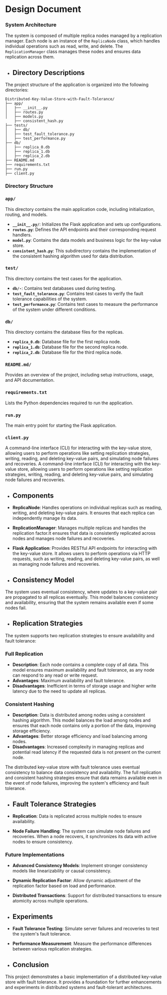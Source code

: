 # Design Document

### System Architecture

The system is composed of multiple replica nodes managed by a replication manager. Each node is an instance of the `ReplicaNode` class, which handles individual operations such as read, write, and delete. The `ReplicationManager` class manages these nodes and ensures data replication across them.

- ## Directory Descriptions
The project structure of the application is organized into the following directories:
```plaintext
Distributed-Key-Value-Store-with-Fault-Tolerance/
├── app/    
│   ├── __init__.py  
│   ├── routes.py  
│   ├── models.py 
    ├── consistent_hash.py
├── tests/  
│   ├── db/
│   ├── test_fault_tolerance.py  
│   ├── test_performance.py   
├── db/
│   ├── replica_0.db
│   ├── replica_1.db
│   ├── replica_2.db
├── README.md  
├── requirements.txt
├── run.py
├── client.py
```
### Directory Structure
### `app/`
This directory contains the main application code, including initialization, routing, and models.  
- **`__init__.py/`**: Initializes the Flask application and sets up configurations.
- **`routes.py`**: Defines the API endpoints and their corresponding request handlers.
- **`model.py`**: Contains the data models and business logic for the key-value store.
- **`consistent_hash.py`**: This subdirectory contains the implementation of the consistent hashing algorithm used for data distribution.
### `test/`
This directory contains the test cases for the application.  
- **`db/-`**: Contains test databases used during testing.
- **`test_fault_tolerance.py`**: Contains test cases to verify the fault tolerance capabilities of the system.
- **`test_performance.py`**: Contains test cases to measure the performance of the system under different conditions.
### `db/`
This directory contains the database files for the replicas.  
- **`replica_0.db`**: Database file for the first replica node.
- **`replica_1.db`**: Database file for the second replica node.
- **`replica_2.db`**: Database file for the third replica node.
### `README.md/`
Provides an overview of the project, including setup instructions, usage, and API documentation.
### `requirements.txt`
Lists the Python dependencies required to run the application.
### `run.py`
The main entry point for starting the Flask application.
### `client.py`
A command-line interface (CLI) for interacting with the key-value store, allowing users to perform operations like setting replication strategies, writing, reading, and deleting key-value pairs, and simulating node failures and recoveries.
A command-line interface (CLI) for interacting with the key-value store, allowing users to perform operations like setting replication strategies, writing, reading, and deleting key-value pairs, and simulating node failures and recoveries.
- ## Components

- **ReplicaNode**: Handles operations on individual replicas such as reading, writing, and deleting key-value pairs. It ensures that each replica can independently manage its data.
- **ReplicationManager**: Manages multiple replicas and handles the replication factor.It ensures that data is consistently replicated across nodes and manages node failures and recoveries.
- **Flask Application**: Provides RESTful API endpoints for interacting with the key-value store. It allows users to perform operations via HTTP requests, such as writing, reading, and deleting key-value pairs, as well as managing node failures and recoveries.

- ## Consistency Model

The system uses eventual consistency, where updates to a key-value pair are propagated to all replicas eventually. This model balances consistency and availability, ensuring that the system remains available even if some nodes fail.

- ## Replication Strategies

The system supports two replication strategies to ensure availability and fault tolerance:

### Full Replication

- **Description**: Each node contains a complete copy of all data. This model ensures maximum availability and fault tolerance, as any node can respond to any read or write request.
- **Advantages**: Maximum availability and fault tolerance.
- **Disadvantages**: Inefficient in terms of storage usage and higher write latency due to the need to update all replicas.

### Consistent Hashing

- **Description**: Data is distributed among nodes using a consistent hashing algorithm. This model balances the load among nodes and ensures that each node contains only a portion of the data, improving storage efficiency.
- **Advantages**: Better storage efficiency and load balancing among nodes.
- **Disadvantages**: Increased complexity in managing replicas and potential read latency if the requested data is not present on the current node.

The distributed key-value store with fault tolerance uses eventual consistency to balance data consistency and availability. The full replication and consistent hashing strategies ensure that data remains available even in the event of node failures, improving the system's efficiency and fault tolerance.

- ## Fault Tolerance Strategies

- **Replication**: Data is replicated across multiple nodes to ensure availability.
- **Node Failure Handling**: The system can simulate node failures and recoveries. When a node recovers, it synchronizes its data with active nodes to ensure consistency.

 ### Future Implementations

- **Advanced Consistency Models**: Implement stronger consistency models like linearizability or causal consistency.
- **Dynamic Replication Factor**: Allow dynamic adjustment of the replication factor based on load and performance.
- **Distributed Transactions**: Support for distributed transactions to ensure atomicity across multiple operations.

- ## Experiments

- **Fault Tolerance Testing**: Simulate server failures and recoveries to test the system's fault tolerance.
- **Performance Measurement**: Measure the performance differences between various replication strategies.

- ## Conclusion

This project demonstrates a basic implementation of a distributed key-value store with fault tolerance. It provides a foundation for further enhancements and experiments in distributed systems and fault-tolerant architectures.
